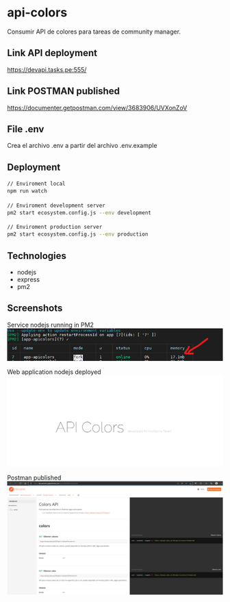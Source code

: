 # api-colors
Consumir API de colores para tareas de community manager.

## Link API deployment
https://devapi.tasks.pe:555/

## Link POSTMAN published
https://documenter.getpostman.com/view/3683906/UVXonZoV

## File .env
Crea el archivo .env a partir del archivo .env.example

## Deployment
```bash
// Enviroment local
npm run watch

// Enviroment development server
pm2 start ecosystem.config.js --env development

// Enviroment production server
pm2 start ecosystem.config.js --env production
```

## Technologies
- nodejs
- express
- pm2

## Screenshots
Service nodejs running in PM2 <br/>
![plot](./public/pm2_deployment.png)

Web application nodejs deployed <br/>
![plot](./public/app_deployment.png)

Postman published <br/>
![plot](./public/postman_published.png)
